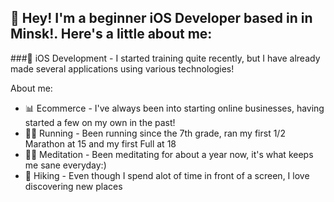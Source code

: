 
<h2>👋 Hey! I'm a beginner iOS Developer based in in Minsk!. Here's a little about me:</h2>

###📱 iOS Development - I started training quite recently, but I have already made several applications using various technologies!

About me:

- 📊 Ecommerce - I've always been into starting online businesses, having started a few on my own in the past!
- 🏃‍♂️ Running - Been running since the 7th grade, ran my first 1/2 Marathon at 15 and my first Full at 18
- 🧘‍♀️ Meditation - Been meditating for about a year now, it's what keeps me sane everyday:)
- 🌲 Hiking - Even though I spend alot of time in front of a screen, I love discovering new places
